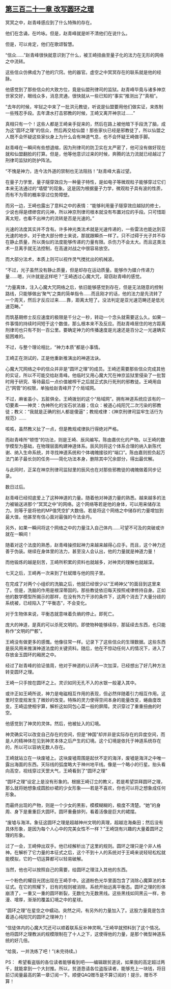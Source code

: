 ## [第三百二十一章 改写圆环之理](https://www.xxbiquge.com/11_11207/8988256.html)


  冥冥之中，赵青峰感应到了什么特殊的存在。

  他们在念诵，在吟咏。但是，赵青峰就是听不清他们在说什么。

  但是，可以肯定，他们在歌颂智慧。

  “信众……”赵青峰很快就意识到了什么，被王崎扭曲至量子化的法力在无形的网络之中流转。

  这些信众仿佛成为了他的穴窍。他的器官。虚空之中冥冥存在的联系就是他的经脉。

  他感觉到了那些信众的大致方位，竟是仙盟刑律司的监狱。赵青峰毕竟与诸多神京世家交好，眼线众多，消息灵通，很快就从一些已知的“事实”推测出了“真相”。

  “去年的时候，牢狱之中来了一批洪元教徒，听说是仙盟要用他们做实证，来炼制一些残忍手段。去年潇水打击邪教的时候，王崎又离开神京过……”

  真相只有一个！这些人都是王崎亲手捉来的，然后在路上被他暗下手段洗了脑，成为这“圆环之理”的信众，然后再交给仙盟！那些家伙已经是邪教徒了，所以仙盟之人既不会怀疑这些家伙身上为什么会有神道气息，也不会怀疑王崎做手脚。

  赵青峰在一瞬间有些想退缩，因为刑律司的防卫实在太严密了，他可没有做好现在就和仙盟翻脸的打算。但是，他等他意识过来的时候，奔腾的法力流就已经越过了刑律司监狱的防护阵法。

  “不愧是神力，连今法外道的禁制也无法阻挡！”赵青峰大喜过望。

  在量子力学里，量子隧穿效应为一种量子特性，是如电子等微观粒子能够穿过它们本来无法通过的“墙壁”的现象。这是因为根据量子力学，微观粒子具有波的性质，而有不为零的概率穿过位势障壁。

  而另一边，王崎也露出了意料之中的表情：“能够利用量子隧穿效应越狱的修士，少说也得是缥缈宫的元神，所以神京刑律司根本就没有布置对应的手段。只可惜距离太短，也看不出神力的流转是否是光速的。”

  光速的法度其实并不含有。许多神光类法术就是光速传递的，一些雷法也能达到亚光速的地步。对于绝大部分修士来说，那就跟瞬杀一样了。只不过碍于光子并不存在静止质量，所以类似的法度能够传递的力量有限。杀伤力不会太大。而且这类法术一旦离手就无法控制，在高速对战之中很容易放空。

  而大部分法术，本质上则可以视作灵气搅扰出的机械波。

  “不过，光子虽然没有静止质量，但是却存在运动质量。能够作为媒介传递力量……嗯，兴许就是这样吧？”王崎透过心魔大咒，窥窃赵青峰的感觉。

  “力量离体，注入心魔大咒网络之后，依旧能够感觉到存在，但是无法随意的控制路线，只能够做出‘聚气’之类的简单指令……而且刚才的话，他的法力是先流转了一个周天，然后才反应过来……靠，距离太短了。没法判定是亚光速范畴还是低光速范畴。”

  而筑基期修士反应速度的极限是千分之一秒，转动一个念头就需要这么久。如果一件事情的持续时间短于这个数值，那么根本来不及反应。而赵青峰居住的地方距离刑律司也只有不到一百公里。要确定神力的传播速度是光速还是百分之一光速确实挺困难的。

  不过，与整个理论相比，“神力本质”都是小事情。

  王崎正在测试的，正是他重新推演出的神道法诀。

  心魔大咒网络之中的信众并非是“圆环之理”的成员。王崎还需要那些信众完成其他的实证，所以不可能交给赵青峰。他临时又用心魔大咒在神京监狱里侵染了一批暂时用于研究、等待最后一点价值被榨干之后就正式执行死刑的邪教徒。王崎用自己“网管”的权限，单独给赵青峰开了个局域网。

  不过，麻雀虽小，五脏俱全。王崎拨划的这个“局域网”。拥有神道系统应该有的一切要素——神灵：伪神所化的宝石状法器；信众：被道心纯阳咒二次污染的邪教徒；教义：“我就是正确的别人都是傻逼”；教规戒律：《神京刑律司监牢生活行为规范》……

  咳咳，虽然教义扯了一点，但是教规戒律执行得绝对严格。

  而赵青峰所“顿悟”的功法，则是王崎、辰风编写。陈由嘉优化的产物。以王崎的数学模型为基础，在物理层面构建神道体系。辰风则将这个体系合理的纳入新陈代谢、纳入生命系统，并寻找神道系统和个体魂魄接驳的“端口”。陈由嘉则担负起万法门弟子最长剑的任务——简化功法本身，删除其中冗余部分，得出最优解。

  与此同时，正呆在神京刑律司监狱里的辰风也在对那些邪教徒的魂魄做着同步记录。

  数日过后。

  赵青峰已经彻底爱上了这种神道的力量。随着他对神道力量的熟悉。越来越多的法力被输送进那个“冥冥之中”的网络。这个网络等若是他的身体，可以用来储存法力。则等于是将他的MP值凭空扩大数倍。若是将这个网络之中储存的力量增加到最大值，他甚至有信心面对最强的今法金丹。

  另外，如果一瞬间将这个网络之中的力量注入自己体内……可望不可及的突破或许就在一瞬间！

  随着对这个法度的熟悉，赵青峰操控起神力来越来越得心应手。而且，这个神力还善于伪装。继续在身体里的法力，甚至没人会认出，他的力量就是神道力量！

  而他锻炼的越是刻苦，王崎所积累的资料也就越多，对神灵的理解也就越深。

  七天之后，王崎再一次来到了杜斌赠与他的院子里。

  在完成了对两个小组织的洗脑之后，他就已经很少以“王崎神父”的面目到这里来了。但是，洗脑的作用是根深蒂固的。那些教徒依旧每天按照戒律修持自身。正如他的数学模型所揭示的那样，在没有外力干涉的条件下，这两个消去了大量分歧的系统被，已经陷入了“平衡态”，不会变化。

  对于生物体来说，平衡态就意味着负熵的停止。即死亡。

  庞大的神道，是真的可以杀死文明的。即使物种能够续存，那延续去东西，也只能称作“文明的尸骸”。

  王崎没有做更多的感慨。他像往常一样。记录下了这些信众的生理数据。这些东西是辰风用来推演神道法度的关键资料。随后，他在不惊动任何人的情况下，进入了存放金玉圆环的厢房之中。

  经过了赵青峰的验证值周，他对于神道的认识再一次加深，已经想出了好几种方法转变圆环之理。

  王崎一只手按在圆环之上。灵识如同无孔不入的水银一般灌入其中。

  或许正如王崎所说，神力是电磁相互作用的表现，但必然伴随着引力相互作用。这里时空度规发生了微妙的改变。特殊的灵力使得空间本身的能量改变，蜷曲度改变。王崎运使相宇算，解析这如同包心菜一般的屏障。灵识穿过了重重扭曲的时空。

  他感觉到了神灵的灵体。然后，他被扯入的幻境。

  神灵确实可以改变自己存在的空间，但是“神国”却并非是实际存在的异度空间，而是人的精神体在见到神灵本体之后产生的幻境。这个幻境是依托于神道系统存在的，所以可以容纳无数人存在。

  王崎就站立在一块废墟上。这块废墟周围是起伏不定的海洋，废墟是海洋之中唯一露出海面的东西。天际线的弧度略大于神州地平线。像是一个略小的行星。抬头看向高空，视线穿过天罡大气，王崎看到了“圆环之理”

  “圆环之理”设定上是没有形象的。根据王崎订立的教义，若是希望崇拜圆环之理，那么就将她想象成圆脸纱裙的少女形象——若是不喜欢，你也可以将之想象成任何形象。

  而最终出现的产物，则是一个少女的黑影，模模糊糊的，极度不清楚。“她”的身周、身下是重重巨大圆环。圆环重叠排列，看着活像是巨大的裙摆。

  “废墟与海洋。象征这圆环之理是超越神州文明的真理，超越沧海桑田；然后没有具体形象，是因为每个人心中的完美女性不一样？”王崎饶有兴趣的大量着圆环之理的形象。

  过了一会，王崎伸出双手。他已经解析出了这里的规则。圆环之理只是个非人格神。在解析了它力量的本征式之后，这个不到十人的系统对于王崎来说轻轻松松就能模拟，它的一切运算都可以轻易破解。

  当然，他也可以按照自己的需要，给圆环之理注入其他的东西。

  一个粉色的耀目光团出现在王崎手中。这道粉色光华里面包含了消除心魔算法的本征式。在它的照耀下，旧有的规则被消除。系统开始远离平衡态。圆环之理的形体崩溃了，一重又一重的圆环断裂，无数化为无数黑线。这些黑线如同黑云一样，弥漫、增厚，渐渐的覆盖幻境之中的星球。

  “圆环之理”在星空之中蠕动。突然之间，有另外的力量加入了。这股力量竟是包含着道心纯阳咒的圆环之理神力！

  “信徒体内的心魔大咒还可以顺着联系反补神灵啊。”王崎早就预料到了这个情况。他将圆环之理教派的规模限制在了十人之下，这使得他的力量，是那个微型神道系统的好几倍。

  “给我，一并洗练了吧！”(未完待续。)

  PS：  希望看盗版的各位读者能够看到吧——编辑跟贫道说，如果我的高定超过两千，就能拿到一个大封推。所以，贫道恳请各位盗版读者，能够充上一块钱，将目前订阅量最高的第一章订阅一下。顺便QAQ赠币是不算订阅的！提示，赠币不算！
